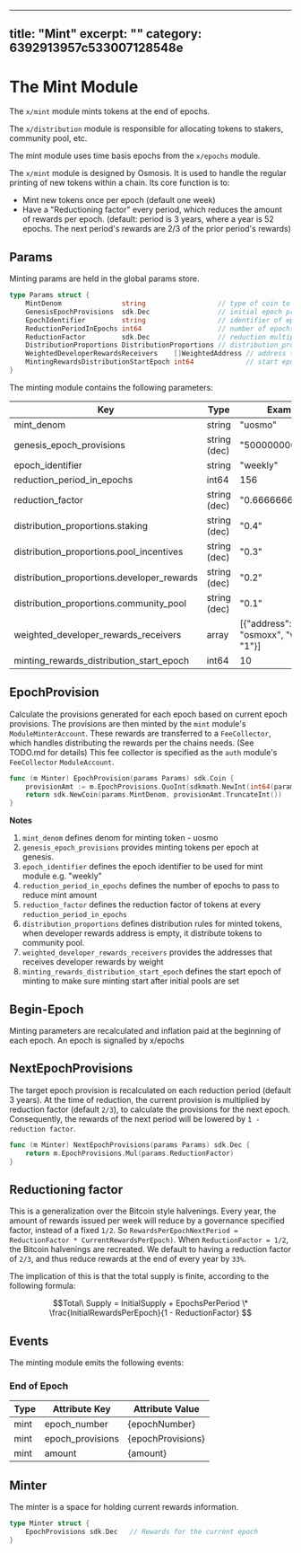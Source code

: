 ***

## title: "Mint"&#xA;excerpt: ""&#xA;category: 6392913957c533007128548e

<!--
order: 0
-->

# The Mint Module

The `x/mint` module mints tokens at the end of epochs.

The `x/distribution` module is responsible for allocating tokens to stakers,
community pool, etc.

The mint module uses time basis epochs from the `x/epochs` module.

The `x/mint` module is designed by Osmosis. It is used to handle the regular
printing of new tokens within a chain. Its core function is to:

- Mint new tokens once per epoch (default one week)
- Have a "Reductioning factor" every period, which reduces the amount of rewards
  per epoch. (default: period is 3 years, where a year is 52 epochs. The next
  period's rewards are 2/3 of the prior period's rewards)

## Params

Minting params are held in the global params store.

```go
type Params struct {
    MintDenom               string                  // type of coin to mint
    GenesisEpochProvisions  sdk.Dec                 // initial epoch provisions at genesis
    EpochIdentifier         string                  // identifier of epoch
    ReductionPeriodInEpochs int64                   // number of epochs between reward reductions
    ReductionFactor         sdk.Dec                 // reduction multiplier to execute on each period
	DistributionProportions DistributionProportions // distribution_proportions defines the proportion of the minted denom
	WeightedDeveloperRewardsReceivers    []WeightedAddress // address to receive developer rewards
	MintingRewardsDistributionStartEpoch int64             // start epoch to distribute minting rewards
}
```

The minting module contains the following parameters:

| Key                                        | Type         | Example                                |
| ------------------------------------------ | ------------ | -------------------------------------- |
| mint_denom                                 | string       | "uosmo"                                |
| genesis_epoch_provisions                   | string (dec) | "500000000"                            |
| epoch_identifier                           | string       | "weekly"                               |
| reduction_period_in_epochs                 | int64        | 156                                    |
| reduction_factor                           | string (dec) | "0.6666666666666"                      |
| distribution_proportions.staking           | string (dec) | "0.4"                                  |
| distribution_proportions.pool_incentives   | string (dec) | "0.3"                                  |
| distribution_proportions.developer_rewards | string (dec) | "0.2"                                  |
| distribution_proportions.community_pool    | string (dec) | "0.1"                                  |
| weighted_developer_rewards_receivers       | array        | \[{"address": "osmoxx", "weight": "1"}] |
| minting_rewards_distribution_start_epoch   | int64        | 10                                     |

## EpochProvision

Calculate the provisions generated for each epoch based on current epoch
provisions. The provisions are then minted by the `mint` module's
`ModuleMinterAccount`. These rewards are transferred to a `FeeCollector`, which
handles distributing the rewards per the chains needs. (See TODO.md for details)
This fee collector is specified as the `auth` module's `FeeCollector`
`ModuleAccount`.

```go
func (m Minter) EpochProvision(params Params) sdk.Coin {
    provisionAmt := m.EpochProvisions.QuoInt(sdkmath.NewInt(int64(params.EpochsPerYear)))
    return sdk.NewCoin(params.MintDenom, provisionAmt.TruncateInt())
}
```

**Notes**

1. `mint_denom` defines denom for minting token - uosmo
2. `genesis_epoch_provisions` provides minting tokens per epoch at genesis.
3. `epoch_identifier` defines the epoch identifier to be used for mint module
   e.g. "weekly"
4. `reduction_period_in_epochs` defines the number of epochs to pass to reduce
   mint amount
5. `reduction_factor` defines the reduction factor of tokens at every
   `reduction_period_in_epochs`
6. `distribution_proportions` defines distribution rules for minted tokens, when
   developer rewards address is empty, it distribute tokens to community pool.
7. `weighted_developer_rewards_receivers` provides the addresses that receives
   developer rewards by weight
8. `minting_rewards_distribution_start_epoch` defines the start epoch of minting
   to make sure minting start after initial pools are set

## Begin-Epoch

Minting parameters are recalculated and inflation paid at the beginning of each
epoch. An epoch is signalled by x/epochs

## NextEpochProvisions

The target epoch provision is recalculated on each reduction period (default 3
years). At the time of reduction, the current provision is multiplied by
reduction factor (default `2/3`), to calculate the provisions for the next
epoch. Consequently, the rewards of the next period will be lowered by
`1 - reduction factor`.

```go
func (m Minter) NextEpochProvisions(params Params) sdk.Dec {
    return m.EpochProvisions.Mul(params.ReductionFactor)
}
```

## Reductioning factor

This is a generalization over the Bitcoin style halvenings. Every year, the
amount of rewards issued per week will reduce by a governance specified factor,
instead of a fixed `1/2`. So
`RewardsPerEpochNextPeriod = ReductionFactor * CurrentRewardsPerEpoch)`. When
`ReductionFactor = 1/2`, the Bitcoin halvenings are recreated. We default to
having a reduction factor of `2/3`, and thus reduce rewards at the end of every
year by `33%`.

The implication of this is that the total supply is finite, according to the
following formula:

$$Total\ Supply = InitialSupply + EpochsPerPeriod \* \frac{InitialRewardsPerEpoch}{1 - ReductionFactor} $$

## Events

The minting module emits the following events:

### End of Epoch

| Type | Attribute Key    | Attribute Value   |
| ---- | ---------------- | ----------------- |
| mint | epoch_number     | {epochNumber}     |
| mint | epoch_provisions | {epochProvisions} |
| mint | amount           | {amount}          |

## Minter

The minter is a space for holding current rewards information.

```go
type Minter struct {
    EpochProvisions sdk.Dec   // Rewards for the current epoch
}
```
